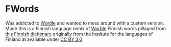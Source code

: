 # FWords

Was addicted to [Wordle](https://powerlanguage.co.uk/wordle/) and wanted to mess around with a custom version.
Made this is a Finnish language remix of [Worble](https://glitch.com/~worble)
Finnish words pillaged from [this Finnish dictionary](https://github.com/pulmark/finnish-dictionary) originally from the Institute for the languages of Finland at available under [CC BY 3.0](http://creativecommons.org/licenses/by/3.0/)